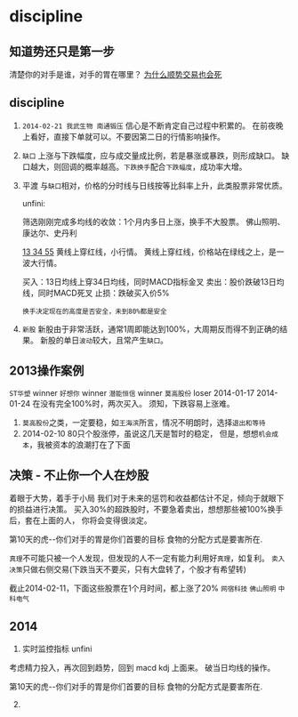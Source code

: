 # discipline

## 知道势还只是第一步

  清楚你的对手是谁，对手的胃在哪里？
  [为什么顺势交易也会死](http://mp.weixin.qq.com/s?__biz=MjM5MzAzNzE0MQ==&amp;mid=200016434&amp;idx=1&amp;sn=97ffec76199739364f89c0485b926078&amp;scene=1#rd)

## discipline

  1.  `2014-02-21 我武生物 南通锻压`
      信心是不断肯定自己过程中积累的。
      在前夜晚上看好，直接下单就可以。不要因第二日的行情影响操作。

  2.  `缺口`
      上涨与下跌幅度，应与成交量成比例，若是暴涨或暴跌，则形成缺口。
      缺口越大，则回调的概率越高。`下跌换手`配合`下跌幅度`，成功率大增。

  3.  平渡
      与`缺口`相对，价格的分时线与日线按等比斜率上升，此类股票非常优质。

      unfini: 

      筛选刚刚完成多均线的收敛：1个月内多日上涨，换手不大股票。
      佛山照明、康达尔、史丹利

      [13 34 55](黄红绿) 
      黄线上穿红线，小行情。
      黄线上穿红线，价格站在绿线之上，是一波大行情。

      买入：13日均线上穿34日均线，同时MACD指标金叉
      卖出：股价跌破13日均线，同时MACD死叉
      止损：跌破买入价5%

      `换手决定现在的高度是否安全，未到80%都是安全`

  4.  `新股`
      新股由于非常活跃，通常1周即能达到100%，大周期反而得不到正确的结果。
      新股的单日`波动`较大，且常产生`缺口`。

## 2013操作案例

  `ST华塑`    winner
  `好想你`    winner
  `潜能恒信`  winner
  `莫高股份`  loser   2014-01-17 2014-01-24 在没有完全100%时，两次买入。
              须知，下跌容易上涨难。

  1. `莫高股份`之类，一定要稳，如`王海滨`所言，情况不明朗时，选择`退出和等待`
  2.  2014-02-10 80只个股涨停，虽说这几天是暂时的稳定，
      但是，想想`机会成本`，我被资本的浪潮打在了下面

## 决策 - 不止你一个人在炒股

  着眼于大势，着手于小局
  我们对于未来的惩罚和收益都估计不足，倾向于就眼下的损益进行决策。
  买入30%的超跌股时，不要急着卖出，想想那些被100%换手后，套在上面的人，
  你将会变得很淡定。

  第10天的虎--你们对手的胃是你们首要的目标
  食物的分配方式是要害所在.

  `真理`不可能只被一个人发现，但发现的人不一定有能力利用好`真理`，如复利。
  `卖入决策`只做右侧交易(下跌当天不要买，只有大盘转了，个股才有希望转)

  截止2014-02-11，下面这些股票在1个月时间，都上涨了20%
  `网宿科技` 
  `佛山照明` 
  `中科电气`

## 2014

  1. 实时监控指标 unfini

  考虑精力投入，再次回到趋势，回到 macd kdj 上面来。
  破当日均线的操作。

  第10天的虎--你们对手的胃是你们首要的目标
  食物的分配方式是要害所在.

  2. 

## 

